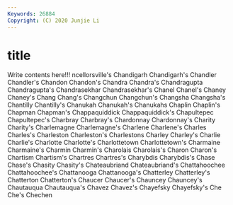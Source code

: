 ```yaml
---
Keywords: 26884
Copyright: (C) 2020 Junjie Li
---
```


# title

Write contents here!!!
ncellorsville's 
Chandigarh 
Chandigarh's 
Chandler 
Chandler's 
Chandon 
Chandon's 
Chandra
Chandra's 
Chandragupta 
Chandragupta's 
Chandrasekhar 
Chandrasekhar's 
Chanel 
Chanel's 
Chaney 
Chaney's 
Chang
Chang's 
Changchun 
Changchun's 
Changsha 
Changsha's 
Chantilly 
Chantilly's 
Chanukah 
Chanukah's 
Chanukahs
Chaplin 
Chaplin's 
Chapman 
Chapman's 
Chappaquiddick 
Chappaquiddick's 
Chapultepec 
Chapultepec's 
Charbray 
Charbray's
Chardonnay 
Chardonnay's 
Charity 
Charity's 
Charlemagne 
Charlemagne's 
Charlene 
Charlene's 
Charles 
Charles's
Charleston 
Charleston's 
Charlestons 
Charley 
Charley's 
Charlie 
Charlie's 
Charlotte 
Charlotte's 
Charlottetown
Charlottetown's 
Charmaine 
Charmaine's 
Charmin 
Charmin's 
Charolais 
Charolais's 
Charon 
Charon's 
Chartism
Chartism's 
Chartres 
Chartres's 
Charybdis 
Charybdis's 
Chase 
Chase's 
Chasity 
Chasity's 
Chateaubriand
Chateaubriand's 
Chattahoochee 
Chattahoochee's 
Chattanooga 
Chattanooga's 
Chatterley 
Chatterley's 
Chatterton 
Chatterton's 
Chaucer
Chaucer's 
Chauncey 
Chauncey's 
Chautauqua 
Chautauqua's 
Chavez 
Chavez's 
Chayefsky 
Chayefsky's 
Che
Che's 
Chechen 
